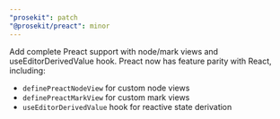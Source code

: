 ```yaml
---
"prosekit": patch
"@prosekit/preact": minor
---
```


Add complete Preact support with node/mark views and useEditorDerivedValue hook. Preact now has feature parity with React, including:

- `definePreactNodeView` for custom node views
- `definePreactMarkView` for custom mark views
- `useEditorDerivedValue` hook for reactive state derivation
